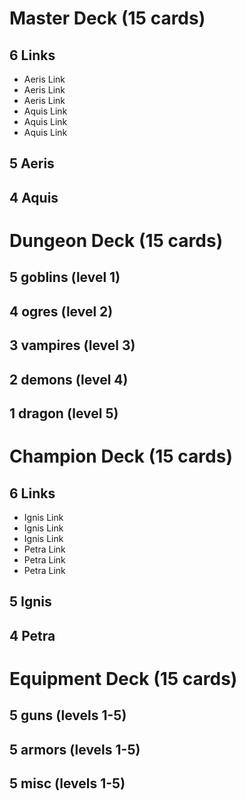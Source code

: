 # Master Deck (15 cards)

## 6 Links
* Aeris Link
* Aeris Link
* Aeris Link
* Aquis Link
* Aquis Link
* Aquis Link

## 5 Aeris

## 4 Aquis

# Dungeon Deck (15 cards)

## 5 goblins (level 1)

## 4 ogres (level 2)

## 3 vampires (level 3)

## 2 demons (level 4)

## 1 dragon (level 5)

# Champion Deck (15 cards)

## 6 Links
* Ignis Link
* Ignis Link
* Ignis Link
* Petra Link
* Petra Link
* Petra Link

## 5 Ignis

## 4 Petra

# Equipment Deck (15 cards)
## 5 guns (levels 1-5)
## 5 armors (levels 1-5)
## 5 misc (levels 1-5)
